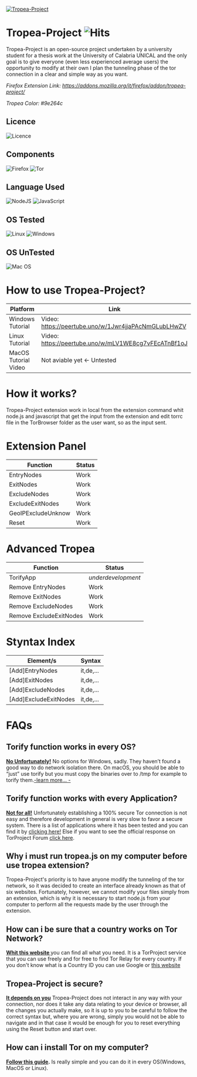 [![Tropea-Project](https://github.com/aleff-github/Tropea-Project/blob/main/docs/tropea-project.svg)](https://addons.mozilla.org/it/firefox/addon/tropea-project/)

# Tropea-Project ![Hits](https://hits.seeyoufarm.com/api/count/incr/badge.svg?url=https%3A%2F%2Fgithub.com%2Faleff-github%2FTropea-Project&count_bg=%239E264C&title_bg=%239E264C&icon=tor.svg&icon_color=%231C1C1C&title=hits&edge_flat=false)

Tropea-Project is an open-source project undertaken by a university student for a thesis work at the University of Calabria UNICAL and the only goal is to give everyone (even less experienced average users) the opportunity to modify at their own I plan the tunneling phase of the tor connection in a clear and simple way as you want.

*Firefox Extension Link: https://addons.mozilla.org/it/firefox/addon/tropea-project/*

*Tropea Color: #9e264c*

## Licence
![Licence](https://img.shields.io/badge/Licence-GNU3-%239e264c?style=for-the-badge) 

## Components
![Firefox](https://img.shields.io/badge/Firefox-FF7139?style=for-the-badge&logo=Firefox-Browser&logoColor=white) ![Tor](https://img.shields.io/badge/Tor-7D4698?style=for-the-badge&logo=Tor-Browser&logoColor=white)

## Language Used
![NodeJS](https://img.shields.io/badge/node.js-6DA55F?style=for-the-badge&logo=node.js&logoColor=white) ![JavaScript](https://img.shields.io/badge/javascript-%23323330.svg?style=for-the-badge&logo=javascript&logoColor=%23F7DF1E)

## OS Tested
![Linux](https://img.shields.io/badge/Linux-FCC624?style=for-the-badge&logo=linux&logoColor=black) ![Windows](https://img.shields.io/badge/Windows-0078D6?style=for-the-badge&logo=windows&logoColor=white)

## OS UnTested
![Mac OS](https://img.shields.io/badge/mac%20os-000000?style=for-the-badge&logo=macos&logoColor=F0F0F0)

# How to use Tropea-Project?
|Platform|Link|
|--|--|
|Windows Tutorial|Video: https://peertube.uno/w/1Jwr4jjaPAcNmGLubLHwZV|
|Linux Tutorial|Video: https://peertube.uno/w/mLV1WE8cg7vFEcATnBf1oJ|
|MacOS Tutorial Video|Not aviable yet <- Untested|

# How it works?
Tropea-Project extension work in local from the extension command whit node.js and javascript that get the input from the extension and edit torrc file in the TorBrowser folder as the user want, so as the input sent.

# Extension Panel
|Function|Status|
|--|--|
|EntryNodes|Work|
|ExitNodes|Work|
|ExcludeNodes|Work|
|ExcludeExitNodes|Work|
|GeoIPExcludeUnknow|Work|
|Reset|Work|

# Advanced Tropea
|Function|Status|
|--|--|
|TorifyApp|*underdevelopment*|
|Remove EntryNodes|Work|
|Remove ExitNodes|Work|
|Remove ExcludeNodes|Work|
|Remove ExcludeExitNodes|Work|

# Styntax Index
|Element/s|Syntax|
|--|--|
|\[Add\]EntryNodes|it,de,...|
|\[Add\]ExitNodes|it,de,...|
|\[Add\]ExcludeNodes|it,de,...|
|\[Add\]ExcludeExitNodes|it,de,...|

# FAQs

## Torify function works in every OS?
<strong><u>No Unfortunately!</u></strong> No options for Windows, sadly. They haven’t found a good way to do network isolation there. On macOS, you should be able to “just” use torify but you must copy the binaries over to /tmp for example to torify them.<a href="https://forum.torproject.net/t/how-can-i-use-torify-command-on-else-operating-system/2207">-learn more... -</a>

## Torify function works with every Application?
<strong><u>Not for all!</u></strong> Unfortunately establishing a 100% secure Tor connection is not easy and therefore development in general is very slow to favor a secure system. There is a list of applications where it has been tested and you can find it by <a href="https://gitlab.torproject.org/legacy/trac/-/wikis/doc/torsocks#security">clicking
 here!</a> Else if you want to see the official response on TorProject Forum <a href="https://forum.torproject.net/t/torify-problem-in-applications-launch/2220/3">click here</a>.

## Why i must run tropea.js on my computer before use tropea extension?
Tropea-Project's priority is to have anyone modify the tunneling of the tor network, so it was decided to create an interface already known as that of six websites. Fortunately, however, we cannot modify your files simply from an extension, which is why it is necessary to start node.js from your computer to perform all the requests made by the user through the extension.

## How can i be sure that a country works on Tor Network?
<strong><u> <a href="https://metrics.torproject.org/rs.html#search/country:it">Whit this website</a> </u></strong> you can find all what you need. It is a TorProject service that you can use freely and for free to find Tor Relay for every country. If you don't know what is a Country ID you can use Google or <a href="https://laendercode.net/en/">this website</a>

## Tropea-Project is secure?
<strong><u>It depends on you</u></strong> Tropea-Project does not interact in any way with your connection, nor does it take any data relating to your device or browser, all the changes you actually make, so it is up to you to be careful to follow the correct syntax but, where you are wrong, simply you would not be able to navigate and in that case it would be enough for you to reset everything using the Reset button and start over.
 
 ## How can i install Tor on my computer?
<strong><u> <a href="https://tb-manual.torproject.org/installation/">Follow this guide</a></u>.</strong> Is really simple and you can do it in every OS(Windows, MacOS or Linux).
 

